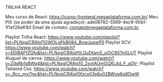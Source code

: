 TRILHA REACT

Meu curso de React: https://curso-frontend.megaplataforma.com.br/ Meu PIX (se poder da uma ajuda agradeço): ade08782-5569-4ec9-90b1-1f1ef26e61b1 Email de contato: contato@megaplataforma.com.br

Playlist Trilha React: https://www.youtube.com/playlist?list=PLNxgiCRAlsf1GWOLgFkB084_BvwJupwP0
Playlist SCV: https://www.youtube.com/watch?v=5DIBAFfZGfo&list=PLNxgiCRAlsf0LOuDfam5_oOiC857nGLUT
Playlist Aluguel de carros: https://www.youtube.com/watch?v=ZdsRb1sBWq4&list=PLNxgiCRAlsf0_2xotAUmGQXL4d_F_gOV- Playlist Tailwind Css: https://www.youtube.com/watch?v=_Rcc_mx7lgc&list=PLNxgiCRAlsf0fzcx03s6o02BWvp6q8DwW
